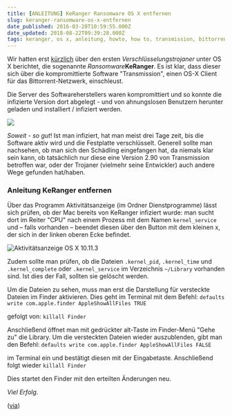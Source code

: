 ```yaml
---
title: [ANLEITUNG] KeRanger Ransomware OS X entfernen
slug: keranger-ransomware-os-x-entfernen
date_published: 2016-03-20T10:59:55.000Z
date_updated: 2018-08-22T09:39:28.000Z
tags: keranger, os x, anleitung, howto, how to, transmission, bittorrent, Erpressungs-Trojanern, Erpressung, entfernung, ransomware
---
```


Wir hatten erst [kürzlich](__GHOST_URL__/eilt-erste-ransomware-fur-os-x-ist/) über den ersten *Verschlüsselungstrojaner* unter OS X berichtet, die sogenannte *Ransomware***KeRanger**. Es ist klar, dass dieser sich über die kompromittierte Software "Transmission", einen OS-X Client für das Bittorrent-Netzwerk, einschleust. 

Die Server des Softwareherstellers waren kompromittiert und so konnte die infizierte Version dort abgelegt - und von ahnungslosen Benutzern herunter geladen und installiert / infiziert werden.

![](__GHOST_URL__/content/images/2016/03/mac-os-x-ransomware-1.png)

*Soweit - so gut*! Ist man infiziert, hat man meist drei Tage zeit, bis die Software aktiv wird und die Festplatte verschlüsselt. Generell sollte man nachsehen, ob man sich den Schädling eingefangen hat, da niemals klar sein kann, ob tatsächlich nur diese eine Version 2.90 von Transmission betroffen war, oder der Trojaner (vielmehr seine Entwickler) auch andere Wege gefunden hat/haben.

### Anleitung **KeRanger** entfernen

Über das Programm Aktivitätsanzeige (im Ordner Dienstprogramme) lässt sich prüfen, ob der Mac bereits von KeRanger infiziert wurde: man sucht dort im Reiter "CPU" nach einem Prozess mit dem Namen `kernel_service` und – falls vorhanden – beendet diesen über den Button mit dem kleinen x, der sich in der linken oberen Ecke befindet.

![Aktivitätsanzeige OS X 10.11.3](__GHOST_URL__/content/images/2016/03/Bildschirmfoto-2016-03-20-um-11-45-30.png)

Zudem sollte man prüfen, ob die Dateien `.kernel_pid`, `.kernel_time` und `.kernel_complete` oder `.kernel_service` im Verzeichnis `~/Library` vorhanden sind. Ist dies der Fall, sollten sie gelöscht werden.

Um die Dateien zu sehen, muss man erst die Darstellung für versteckte Dateien im Finder aktivieren. Dies geht im Terminal mit dem Befehl:
`defaults write com.apple.finder AppleShowAllFiles TRUE`

gefolgt von:
`killall Finder`

Anschließend öffnet man mit gedrückter alt-Taste im Finder-Menü "Gehe zu" die Library. Um die versteckten Dateien wieder auszublenden, gibt man den Befehl:
`defaults write com.apple.finder AppleShowAllFiles FALSE`

im Terminal ein und bestätigt diesen mit der Eingabetaste. Anschließend folgt wieder
`killall Finder`

Dies startet den Finder mit den erteilten Änderungen neu.

*Viel Erfolg*.

([via](http://www.heise.de/mac-and-i/meldung/Erpressungs-Trojaner-KeRanger-Wie-Sie-Ihren-Mac-schuetzen-3130854.html))

